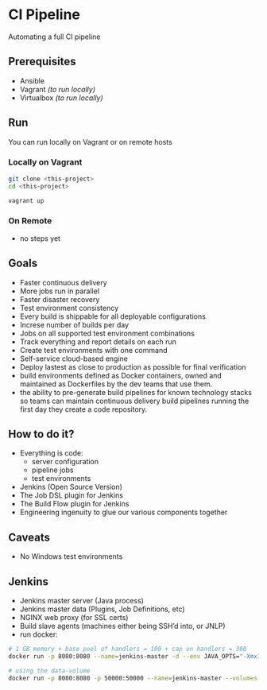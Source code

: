 # CI Pipeline

Automating a full CI pipeline


## Prerequisites

- Ansible
- Vagrant *(to run locally)*
- Virtualbox *(to run locally)*


## Run

You can run locally on Vagrant or on remote hosts


### Locally on Vagrant

```bash
git clone <this-project>
cd <this-project>

vagrant up
```

### On Remote

- no steps yet


## Goals

- Faster continuous delivery
- More jobs run in parallel
- Faster disaster recovery
- Test environment consistency
- Every build is shippable for all deployable configurations
- Increse number of builds per day
- Jobs on all supported test environment combinations
- Track everything and report details on each run
- Create test environments with one command
- Self-service cloud-based engine
- Deploy lastest as close to production as possible for final verification
- build environments defined as Docker containers, owned and maintained as Dockerfiles by the dev teams that use them.
- the ability to pre-generate build pipelines for known technology stacks so teams can maintain continuous delivery build pipelines running the first day they create a code repository.

## How to do it?

- Everything is code:
  - server configuration
  - pipeline jobs
  - test environments
- Jenkins (Open Source Version)
- The Job DSL plugin for Jenkins
- The Build Flow plugin for Jenkins
- Engineering ingenuity to glue our various components together

## Caveats

- No Windows test environments

## Jenkins
- Jenkins master server (Java process)
- Jenkins master data (Plugins, Job Definitions, etc)
- NGINX web proxy (for SSL certs)
- Build slave agents (machines either being SSH’d into, or JNLP)
- run docker:
```bash
# 1 GB memory + base pool of handlers = 100 + cap on handlers = 300
docker run -p 8080:8080 --name=jenkins-master -d --env JAVA_OPTS="-Xmx1024m" --env JENKINS_OPTS="--handlerCountStartup=100 --handlerCountMax=300" jenkins

# using the data-volume
docker run -p 8080:8080 -p 50000:50000 --name=jenkins-master --volumes-from=jenkins-data -d myjenkins
```
